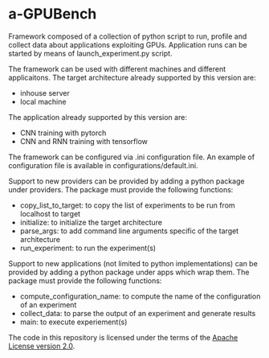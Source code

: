 # a-GPUBench

Framework composed of a collection of python script to run, profile and collect data about applications exploiting GPUs. Application runs can be started by means of launch_experiment.py script.

The framework can be used with different machines and different applicaitons.
The target architecture already supported by this version are:
- inhouse server
- local machine

The application already supported by this version are:
- CNN training with pytorch
- CNN and RNN training with tensorflow

The framework can be configured via .ini configuration file.
An example of configuration file is available in configurations/default.ini.

Support to new providers can be provided by adding a python package under providers.
The package must provide the following functions:
- copy_list_to_target: to copy the list of experiments to be run from localhost to target
- initialize: to initialize the target architecture
- parse_args: to add command line arguments specific of the target architecture
- run_experiment: to run the experiment(s)

Support to new applications (not limited to python implementations) can be provided by adding a python package under apps which wrap them.
The package must provide the following functions:
- compute_configuration_name: to compute the name of the configuration of an experiment
- collect_data: to parse the output of an experiment and generate results
- main: to execute experiement(s)

The code in this repository is licensed under the terms of the
[Apache License version 2.0](http://www.apache.org/licenses/LICENSE-2.0).
